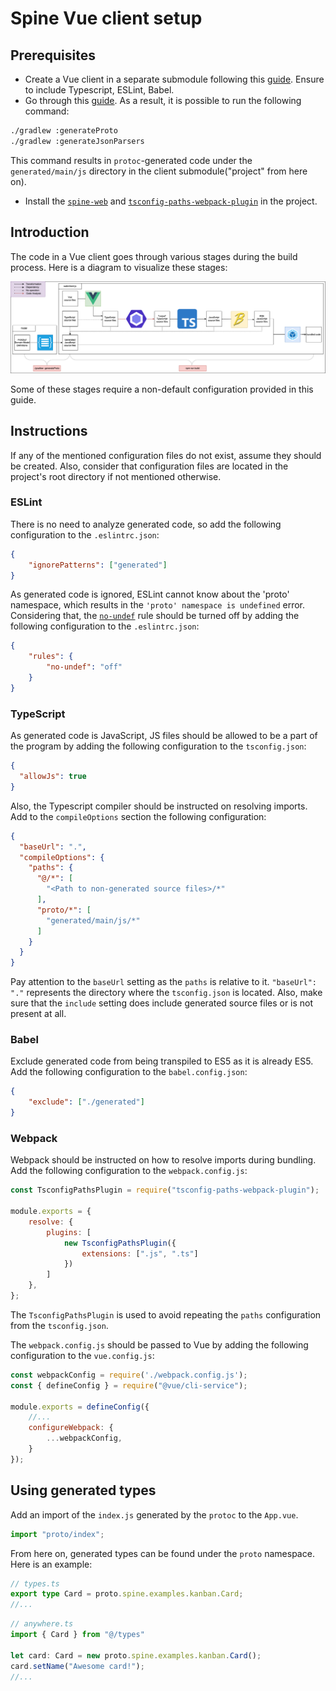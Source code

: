 # Spine Vue client setup

## Prerequisites

- Create a Vue client in a separate submodule following this [guide](https://cli.vuejs.org/guide/creating-a-project.html#vue-create).
Ensure to include Typescript, ESLint, Babel.
- Go through this [guide](https://spine.io/docs/guides/gradle). As a result, it is
possible to run the following command:

```Bash
./gradlew :generateProto
./gradlew :generateJsonParsers
```

This command results in `protoc`-generated code under the `generated/main/js`
directory in the client submodule("project" from here on).

- Install the [`spine-web`](https://www.npmjs.com/package/spine-web) and 
[`tsconfig-paths-webpack-plugin`](https://www.npmjs.com/package/tsconfig-paths-webpack-plugin) 
in the project.

## Introduction

The code in a Vue client goes through various stages during the build process. Here is 
a diagram to visualize these stages:

![build-visualization](diagrams/build-visualization.png)

Some of these stages require a non-default configuration provided in this guide.

## Instructions

If any of the mentioned configuration files do not exist, assume they should be created.
Also, consider that configuration files are located in the project's root directory
if not mentioned otherwise.

### ESLint

There is no need to analyze generated code, so add the following configuration to 
the `.eslintrc.json`:

```JSON
{
    "ignorePatterns": ["generated"]
}
```

As generated code is ignored, ESLint cannot know about the 'proto' namespace, which 
results in the `'proto' namespace is undefined` error. Considering that, the [`no-undef`](https://eslint.org/docs/latest/rules/no-undef) 
rule should be turned off by adding the following configuration to the `.eslintrc.json`:

```JSON
{
    "rules": {
        "no-undef": "off"
    }
}
```

### TypeScript

As generated code is JavaScript, JS files should be allowed to be a part of the program
by adding the following configuration to the `tsconfig.json`:

```JSON
{
  "allowJs": true
}
```

Also, the Typescript compiler should be instructed on resolving imports. Add to the
`compileOptions` section the following configuration:

```JSON
{
  "baseUrl": ".",
  "compileOptions": {
    "paths": {
      "@/*": [
        "<Path to non-generated source files>/*"
      ],
      "proto/*": [
        "generated/main/js/*"
      ]
    }
  }
}
```

Pay attention to the `baseUrl` setting as the `paths` is relative to it. `"baseUrl": "."`
represents the directory where the `tsconfig.json` is located. Also, make sure that the 
`include` setting does include generated source files or is not present at all.

### Babel

Exclude generated code from being transpiled to ES5 as it is already ES5. Add the
following configuration to the `babel.config.json`:

```JSON
{
    "exclude": ["./generated"]
}
```

### Webpack

Webpack should be instructed on how to resolve imports during bundling. Add the 
following configuration to the `webpack.config.js`:

```JavaScript
const TsconfigPathsPlugin = require("tsconfig-paths-webpack-plugin");

module.exports = {
    resolve: {
        plugins: [
            new TsconfigPathsPlugin({
                extensions: [".js", ".ts"]
            })
        ]
    },
};
```

The `TsconfigPathsPlugin` is used to avoid repeating the `paths` configuration from
the `tsconfig.json`.

The `webpack.config.js` should be passed to Vue by adding the following configuration 
to the `vue.config.js`:

```JavaScript
const webpackConfig = require('./webpack.config.js');
const { defineConfig } = require("@vue/cli-service");

module.exports = defineConfig({
    //...
    configureWebpack: {
        ...webpackConfig,
    }
});
```

## Using generated types

Add an import of the `index.js` generated by the `protoc` to the `App.vue`.

```Javascript
import "proto/index";
```

From here on, generated types can be found under the `proto` namespace. Here is an example:

```TypeScript
// types.ts
export type Card = proto.spine.examples.kanban.Card;
//...
```

```TypeScript
// anywhere.ts
import { Card } from "@/types"

let card: Card = new proto.spine.examples.kanban.Card();
card.setName("Awesome card!");
//...
```
